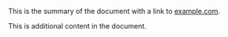 ﻿---
layout: master
---

This is the summary of the document with a link to [example.com](http://example.com).

This is additional content in the document.
